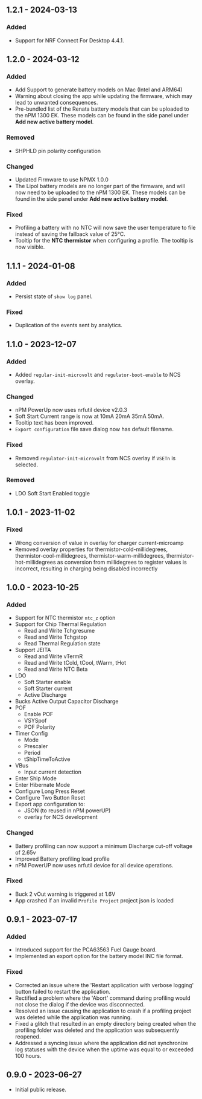 ## 1.2.1 - 2024-03-13

### Added

-   Support for NRF Connect For Desktop 4.4.1.

## 1.2.0 - 2024-03-12

### Added

-   Add Support to generate battery models on Mac (Intel and ARM64)
-   Warning about closing the app while updating the firmware, which may lead to
    unwanted consequences.
-   Pre-bundled list of the Renata battery models that can be uploaded to the
    nPM 1300 EK. These models can be found in the side panel under **Add new
    active battery model**.

### Removed

-   SHPHLD pin polarity configuration

### Changed

-   Updated Firmware to use NPMX 1.0.0
-   The Lipol battery models are no longer part of the firmware, and will now
    need to be uploaded to the nPM 1300 EK. These models can be found in the
    side panel under **Add new active battery model**.

### Fixed

-   Profiling a battery with no NTC will now save the user temperature to file
    instead of saving the fallback value of 25°C.
-   Tooltip for the **NTC thermistor** when configuring a profile. The tooltip
    is now visible.

## 1.1.1 - 2024-01-08

### Added

-   Persist state of `show log` panel.

### Fixed

-   Duplication of the events sent by analytics.

## 1.1.0 - 2023-12-07

### Added

-   Added `regular-init-microvolt` and `regulator-boot-enable` to NCS overlay.

### Changed

-   nPM PowerUp now uses nrfutil device v2.0.3
-   Soft Start Current range is now at 10mA 20mA 35mA 50mA.
-   Tooltip text has been improved.
-   `Export configuration` file save dialog now has default filename.

### Fixed

-   Removed `regulator-init-microvolt` from NCS overlay if `VSETn` is selected.

### Removed

-   LDO Soft Start Enabled toggle

## 1.0.1 - 2023-11-02

### Fixed

-   Wrong conversion of value in overlay for charger current-microamp
-   Removed overlay properties for thermistor-cold-millidegrees,
    thermistor-cool-millidegrees, thermistor-warm-millidegrees,
    thermistor-hot-millidegrees as conversion from millidegrees to register
    values is incorrect, resulting in charging being disabled incorrectly

## 1.0.0 - 2023-10-25

### Added

-   Support for NTC thermistor `ntc_z` option
-   Support for Chip Thermal Regulation
    -   Read and Write Tchgresume
    -   Read and Write Tchgstop
    -   Read Thermal Regulation state
-   Support JEITA
    -   Read and Write vTermR
    -   Read and Write tCold, tCool, tWarm, tHot
    -   Read and Write NTC Beta
-   LDO
    -   Soft Starter enable
    -   Soft Starter current
    -   Active Discharge
-   Bucks Active Output Capacitor Discharge
-   POF
    -   Enable POF
    -   VSYSpof
    -   POF Polarity
-   Timer Config
    -   Mode
    -   Prescaler
    -   Period
    -   tShipTimeToActive
-   VBus
    -   Input current detection
-   Enter Ship Mode
-   Enter Hibernate Mode
-   Configure Long Press Reset
-   Configure Two Button Reset
-   Export app configuration to:
    -   JSON (to reused in nPM powerUP)
    -   overlay for NCS development

### Changed

-   Battery profiling can now support a minimum Discharge cut-off voltage of
    2.65v
-   Improved Battery profiling load profile
-   nPM PowerUP now uses nrfutil device for all device operations.

### Fixed

-   Buck 2 vOut warning is triggered at 1.6V
-   App crashed if an invalid `Profile Project` project json is loaded

## 0.9.1 - 2023-07-17

### Added

-   Introduced support for the PCA63563 Fuel Gauge board.
-   Implemented an export option for the battery model INC file format.

### Fixed

-   Corrected an issue where the 'Restart application with verbose logging'
    button failed to restart the application.
-   Rectified a problem where the 'Abort' command during profiling would not
    close the dialog if the device was disconnected.
-   Resolved an issue causing the application to crash if a profiling project
    was deleted while the application was running.
-   Fixed a glitch that resulted in an empty directory being created when the
    profiling folder was deleted and the application was subsequently reopened.
-   Addressed a syncing issue where the application did not synchronize log
    statuses with the device when the uptime was equal to or exceeded 100 hours.

## 0.9.0 - 2023-06-27

-   Initial public release.
